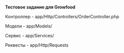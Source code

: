 **Тестовое задание для Growfood** 

<p>Контроллер - app/Http/Controllers/OrderController.php</p>
<p>Модели - app/Models/</p>
<p>Сервис - app/Services/</p>
<p>Реквесты - app/Http/Requests</p>